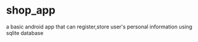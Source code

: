 # shop_app
a basic android app that can register,store user's personal information using sqlite database
